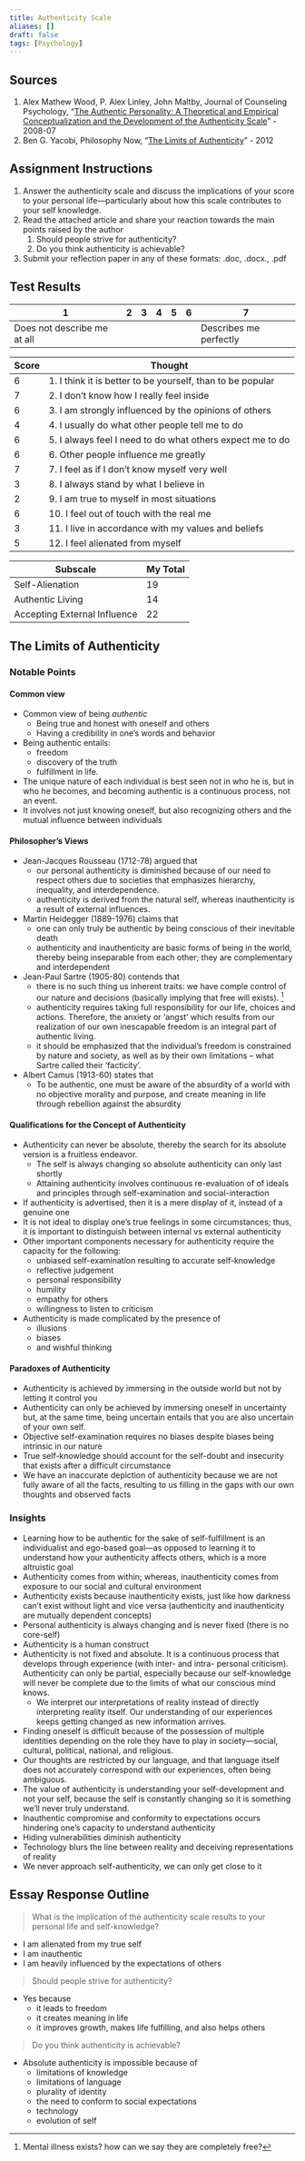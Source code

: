 ```yaml
---
title: Authenticity Scale
aliases: []
draft: false
tags: [Psychology]
---
```


## Sources

1. Alex Mathew Wood, P. Alex Linley, John Maltby, Journal of Counseling Psychology, “[The Authentic Personality: A Theoretical and Empirical Conceptualization and the Development of the Authenticity Scale](http://dx.doi.org/10.1037/0022-0167.55.3.385)” - 2008-07
2. Ben G. Yacobi, Philosophy Now, “[The Limits of Authenticity](https://philosophynow.org/issues/92/The_Limits_of_Authenticity)” - 2012

## Assignment Instructions

1. Answer the authenticity scale and discuss the implications of your score to your personal life—particularly about how this scale contributes to your self knowledge.
2. Read the attached article and share your reaction towards the main points raised by the author
	1. Should people strive for authenticity?
	2. Do you think authenticity is achievable?
3. Submit your reflection paper in any of these formats: .doc, .docx., .pdf

## Test Results

| 1                           | 2   | 3   | 4   | 5   | 6   | 7                      |
| --------------------------- | --- | --- | --- | --- | --- | ---------------------- |
| Does not describe me at all |     |     |     |     |     | Describes me perfectly |

| Score | Thought                                                    |
| ----- | ---------------------------------------------------------- |
| 6     | 1. I think it is better to be yourself, than to be popular |
| 7     | 2. I don’t know how I really feel inside                   |
| 6     | 3. I am strongly influenced by the opinions of others      |
| 4     | 4. I usually do what other people tell me to do            |
| 6     | 5. I always feel I need to do what others expect me to do  |
| 6     | 6. Other people influence me greatly                       |
| 7     | 7. I feel as if I don’t know myself very well              |
| 3     | 8. I always stand by what I believe in                     |
| 2     | 9. I am true to myself in most situations                  |
| 6     | 10. I feel out of touch with the real me                   |
| 3     | 11. I live in accordance with my values and beliefs        |
| 5     | 12. I feel alienated from myself                           |

| Subscale                     | My Total |
| ---------------------------- | -------- |
| Self-Alienation              | 19       |
| Authentic Living             | 14       |
| Accepting External Influence | 22       |

## The Limits of Authenticity

### Notable Points

#### Common view

- Common view of being _authentic_
	- Being true and honest with oneself and others
	- Having a credibility in one’s words and behavior
- Being authentic entails:
	- freedom
	- discovery of the truth
	- fulfillment in life.
- The unique nature of each individual is best seen not in who he is, but in who he becomes, and becoming authentic is a continuous process, not an event.
- It involves not just knowing oneself, but also recognizing others and the mutual influence between individuals

#### Philosopher’s Views

- Jean-Jacques Rousseau (1712-78) argued that
	- our personal authenticity is diminished because of our need to respect others due to societies that emphasizes hierarchy, inequality, and interdependence.
	- authenticity is derived from the natural self, whereas inauthenticity is a result of external influences.
- Martin Heidegger (1889-1976) claims that
	- one can only truly be authentic by being conscious of their inevitable death
	- authenticity and inauthenticity are basic forms of being in the world, thereby being inseparable from each other; they are complementary and interdependent
- Jean-Paul Sartre (1905-80) contends that
	- there is no such thing us inherent traits: we have comple control of our nature and decisions (basically implying that free will exists). [^free_will_question]
	- authenticity requires taking full responsibility for our life, choices and actions. Therefore, the anxiety or ‘angst’ which results from our realization of our own inescapable freedom is an integral part of authentic living.
	- it should be emphasized that the individual’s freedom is constrained by nature and society, as well as by their own limitations – what Sartre called their ‘facticity’.
- Albert Camus (1913-60) states that
	- To be authentic, one must be aware of the absurdity of a world with no objective morality and purpose, and create meaning in life through rebellion against the absurdity

#### Qualifications for the Concept of Authenticity

- Authenticity can never be absolute, thereby the search for its absolute version is a fruitless endeavor.
	- The self is always changing so absolute authenticity can only last shortly
	- Attaining authenticity involves continuous re-evaluation of of ideals and principles through self-examination and social-interaction
- If authenticity is advertised, then it is a mere display of it, instead of a genuine one
- It is not ideal to display one’s true feelings in some circumstances; thus, it is important to distinguish between internal vs external authenticity
- Other important components necessary for authenticity require the capacity for the following:
	- unbiased self-examination resulting to accurate self-knowledge
	- reflective judgement
	- personal responsibility
	- humility
	- empathy for others
	- willingness to listen to criticism
- Authenticity is made complicated by the presence of
	- illusions
	- biases
	- and wishful thinking

#### Paradoxes of Authenticity

- Authenticity is achieved by immersing in the outside world but not by letting it control you
- Authenticity can only be achieved by immersing oneself in uncertainty but, at the same time, being uncertain entails that you are also uncertain of your own self.
- Objective self-examination requires no biases despite biases being intrinsic in our nature
- True self-knowledge should account for the self-doubt and insecurity that exists after a difficult circumstance
- We have an inaccurate depiction of authenticity because we are not fully aware of all the facts, resulting to us filling in the gaps with our own thoughts and observed facts

### Insights

- Learning how to be authentic for the sake of self-fulfillment is an individualist and ego-based goal—as opposed to learning it to understand how your authenticity affects others, which is a more altruistic goal
- Authenticity comes from within; whereas, inauthenticity comes from exposure to our social and cultural environment
- Authenticity exists because inauthenticity exists, just like how darkness can’t exist without light and vice versa (authenticity and inauthenticity are mutually dependent concepts)
- Personal authenticity is always changing and is never fixed (there is no core-self)
- Authenticity is a human construct
- Authenticity is not fixed and absolute. It is a continuous process that develops through experience (with inter- and intra- personal criticism). Authenticity can only be partial, especially because our self-knowledge will never be complete due to the limits of what our conscious mind knows.
	- We interpret our interpretations of reality instead of directly interpreting reality itself. Our understanding of our experiences keeps getting changed as new information arrives.
- Finding oneself is difficult because of the possession of multiple identities depending on the role they have to play in society—social, cultural, political, national, and religious.
- Our thoughts are restricted by our language, and that language itself does not accurately correspond with our experiences, often being ambiguous.
- The value of authenticity is understanding your self-development and not your self, because the self is constantly changing so it is something we’ll never truly understand.
- Inauthentic compromise and conformity to expectations occurs hindering one’s capacity to understand authenticity
- Hiding vulnerabilities diminish authenticity
- Technology blurs the line between reality and deceiving representations of reality
- We never approach self-authenticity, we can only get close to it

## Essay Response Outline

> What is the implication of the authenticity scale results to your personal life and self-knowledge?

- I am alienated from my true self
- I am inauthentic
- I am heavily influenced by the expectations of others

> Should people strive for authenticity?

- Yes because
	- it leads to freedom
	- it creates meaning in life
	- it improves growth, makes life fulfilling, and also helps others

> Do you think authenticity is achievable?

- Absolute authenticity is impossible because of
	- limitations of knowledge
	- limitations of language
	- plurality of identity
	- the need to conform to social expectations
	- technology
	- evolution of self

[^free_will_question]: Mental illness exists? how can we say they are completely free?
